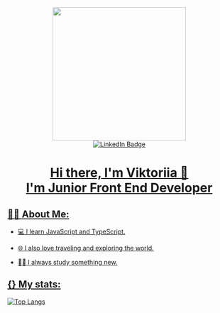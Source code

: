 <div id = "header" align = "center">
  <img src = "https://media.giphy.com/media/2IudUHdI075HL02Pkk/giphy.gif" width = "300" />
</div>

<div align = "center" id="badges">
  <a href = "https://www.linkedin.com/in/viktoriia-samoilova-3310b1259/">
    <img src = "https://img.shields.io/badge/LinkedIn-blue?style=for-the-badge&logo=linkedin&logoColor=white" alt="LinkedIn Badge"/>
</div>

<div align = "center">
  <h1>Hi there, I'm Viktoriia 🥰 <br>I'm Junior Front End Developer</h1>
</div>

<h2>👩‍💻 About Me:</h2>

- 💻 I learn JavaScript and TypeScript.
  
- 🌐 I also love traveling and exploring the world.
  
- 🧑‍🎓 I always study something new.


<h2>{} My stats:</h2>

[![Top Langs](https://github-readme-stats.vercel.app/api/top-langs/?username=wcodersv&layout=compact&theme=vision-friendly-white)](https://github.com/anuraghazra/github-readme-stats)

